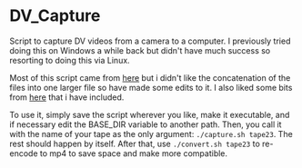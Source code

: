 # DV_Capture
Script to capture DV videos from a camera to a computer. I previously tried doing this on Windows a while back but didn't have much success so resorting to doing this via Linux.

Most of this script came from [here](https://morph.sh/posts/2023-11-04-minidv-workflow/) but i didn't like the concatenation of the files into one larger file so have made some edits to it. I also liked some bits from [here](https://www.rickmakes.com/batch-transferring-dv-tapes-on-mac-or-pc-using-linux-on-a-flash-drive/) that i have included.

To use it, simply save the script wherever you like, make it executable, and if necessary edit the BASE_DIR variable to another path. Then, you call it with the name of your tape as the only argument: `./capture.sh tape23`. The rest should happen by itself. After that, use `./convert.sh tape23` to re-encode to mp4 to save space and make more compatible.
